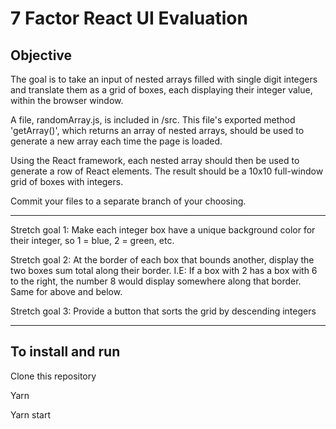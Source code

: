 # 7 Factor React UI Evaluation

## Objective

The goal is to take an input of nested arrays filled with single digit integers and translate
them as a grid of boxes, each displaying their integer value, within the browser window.

A file, randomArray.js, is included in /src.  This file's exported method 'getArray()', which returns an array of nested arrays,
should be used to generate a new array each time the page is loaded.

Using the React framework, each nested array should then be used to generate a row of React elements.  The result should be
a 10x10 full-window grid of boxes with integers.

Commit your files to a separate branch of your choosing.

----

Stretch goal 1:  Make each integer box have a unique background color for their integer, so 1 = blue, 2 = green, etc.

Stretch goal 2: At the border of each box that bounds another, display the two boxes sum total along their border.
I.E: If a box with 2 has a box with 6 to the right, the number 8 would display somewhere along that border.  Same for above and below.

Stretch goal 3: Provide a button that sorts the grid by descending integers

---

## To install and run

Clone this repository

Yarn

Yarn start